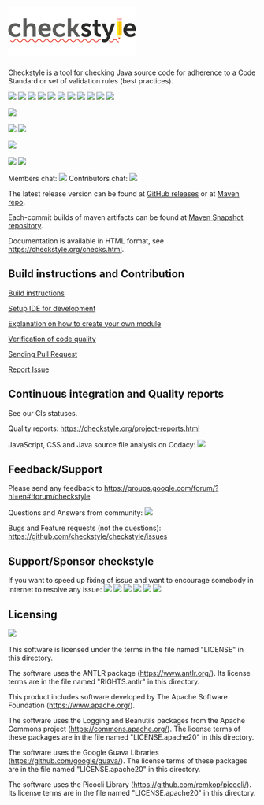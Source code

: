 # ![](https://raw.githubusercontent.com/checkstyle/resources/master/img/checkstyle-logos/checkstyle-logo-260x99.png)

Checkstyle is a tool for checking Java source code for adherence to a Code Standard
or set of validation rules (best practices).

[![][travis img]][travis]
[![][appveyor img]][appveyor]
[![][circleci img]][circleci]
[![][cirrusci img]][cirrusci]
[![][coverage img]][coverage]
[![][snyk img]][snyk]
[![][semaphoreci img]][semaphoreci]
[![][azure img]][azure]
[![][error prone img]][error prone]
[![][pitest img]][pitest]
[![][checker framework img]][checker framework]

[![][dependabot img]][dependabot]

[![][mavenbadge img]][mavenbadge]
[![][sonar img]][sonar]

[![][release notes/version img]][release notes/version]

[![][closed issues img]][closed issues]
[![][link check img]][link check]

Members chat: [![][gitter_mem img]][gitter_mem]
Contributors chat: [![][gitter_con img]][gitter_con]

The latest release version can be found at
[GitHub releases](https://github.com/checkstyle/checkstyle/releases/)
or at [Maven repo](https://repo1.maven.org/maven2/com/puppycrawl/tools/checkstyle/).

Each-commit builds of maven artifacts can be found at
[Maven Snapshot repository](https://oss.sonatype.org/content/repositories/snapshots/com/puppycrawl/tools/checkstyle/).

Documentation is available in HTML format, see https://checkstyle.org/checks.html.

## Build instructions and Contribution

[Build instructions](https://checkstyle.org/contributing.html#Build)

[Setup IDE for development](https://checkstyle.org/beginning_development.html)

[Explanation on how to create your own module](https://checkstyle.org/extending.html)

[Verification of code quality](https://checkstyle.org/contributing.html#Quality_matters)

[Sending Pull Request](https://checkstyle.org/contributing.html#Submitting_your_contribution)

[Report Issue](https://checkstyle.org/contributing.html#Report_an_issue)

## Continuous integration and Quality reports

See our CIs statuses.

Quality reports: https://checkstyle.org/project-reports.html

JavaScript, CSS and Java source file analysis on Codacy: [![][codacy img]][codacy]

## Feedback/Support

Please send any feedback to https://groups.google.com/forum/?hl=en#!forum/checkstyle

Questions and Answers from community: [![][stackoverflow img]][stackoverflow]

Bugs and Feature requests (not the questions): https://github.com/checkstyle/checkstyle/issues

## Support/Sponsor checkstyle

If you want to speed up fixing of issue and want to encourage somebody in
internet to resolve any issue:
[![][bountysource img]][bountysource]
[![][salt.bountysource img]][salt.bountysource]
[![][flattr img]][flattr]
[![][liberapay img]][liberapay]
[![][backers.opencollective img]][backers.opencollective]
[![][sponsors.opencollective img]][sponsors.opencollective]

## Licensing

[![][license img]][license]

This software is licensed under the terms in the file named "LICENSE" in this
directory.

The software uses the ANTLR package (https://www.antlr.org/). Its license terms
are in the file named "RIGHTS.antlr" in this directory.

This product includes software developed by
The Apache Software Foundation (https://www.apache.org/).

The software uses the Logging and Beanutils packages from the
Apache Commons project (https://commons.apache.org/). The license terms
of these packages are in the file named "LICENSE.apache20" in this
directory.

The software uses the Google Guava Libraries
(https://github.com/google/guava/). The license terms of
these packages are in the file named "LICENSE.apache20" in this
directory.

The software uses the Picocli Library
(https://github.com/remkop/picocli/). Its license terms
are in the file named "LICENSE.apache20" in this directory.

[travis]:https://travis-ci.com/github/checkstyle/checkstyle/builds
[travis img]:https://api.travis-ci.com/checkstyle/checkstyle.svg

[appveyor]:https://ci.appveyor.com/project/checkstyle/checkstyle/history
[appveyor img]:https://ci.appveyor.com/api/projects/status/rw6bw3dl9kph6ucc?svg=true

[sonar]:https://sonarcloud.io/dashboard?id=org.checkstyle%3Acheckstyle
[sonar img]:https://sonarcloud.io/api/project_badges/measure?project=org.checkstyle%3Acheckstyle&metric=sqale_index

[codacy]:https://www.codacy.com/app/checkstyle/checkstyle
[codacy img]:https://api.codacy.com/project/badge/3adf12d434314ba8b38277ea46d3c44b

[coverage]:https://codecov.io/github/checkstyle/checkstyle?branch=master
[coverage img]:https://codecov.io/github/checkstyle/checkstyle/coverage.svg?branch=master

[license]:LICENSE
[license img]:https://img.shields.io/badge/license-GNU%20LGPL%20v2.1-blue.svg

[mavenbadge]:https://search.maven.org/search?q=g:%22com.puppycrawl.tools%22%20AND%20a:%22checkstyle%22
[mavenbadge img]:https://img.shields.io/maven-central/v/com.puppycrawl.tools/checkstyle.svg?label=Maven%20Central

[gitter_mem]:https://gitter.im/checkstyle
[gitter_mem img]:https://img.shields.io/badge/gitter-JOIN%20CHAT-blue.svg

[gitter_con]:https://gitter.im/checkstyle/checkstyle
[gitter_con img]:https://badges.gitter.im/Join%20Chat.svg

[stackoverflow]:https://stackoverflow.com/questions/tagged/checkstyle
[stackoverflow img]:https://img.shields.io/badge/stackoverflow-CHECKSTYLE-blue.svg

[teamcity]:https://teamcity.jetbrains.com/viewType.html?buildTypeId=Checkstyle_IdeaInspectionsMaster
[teamcity img]:https://teamcity.jetbrains.com/app/rest/builds/buildType:(id:Checkstyle_IdeaInspectionsMaster)/statusIcon

[circleci]: https://circleci.com/gh/checkstyle/checkstyle/tree/master
[circleci img]: https://circleci.com/gh/checkstyle/checkstyle/tree/master.svg?style=svg

[cirrusci]: https://cirrus-ci.com/github/checkstyle/checkstyle
[cirrusci img]: https://api.cirrus-ci.com/github/checkstyle/checkstyle.svg?branch=master

[snyk]: https://snyk.io/test/github/checkstyle/checkstyle?targetFile=pom.xml
[snyk img]: https://snyk.io/test/github/checkstyle/checkstyle/badge.svg

[semaphoreci]: https://checkstyle.semaphoreci.com/projects/checkstyle
[semaphoreci img]: https://checkstyle.semaphoreci.com/badges/checkstyle/branches/master.svg?style=shields

[flattr]:https://flattr.com/submit/auto?fid=g39d10&amp;url=https%3A%2F%2Fcheckstyle.org
[flattr img]:https://button.flattr.com/flattr-badge-large.png

[azure]:https://dev.azure.com/romanivanovjr/romanivanovjr/_build/latest?definitionId=1&branchName=master
[azure img]:https://dev.azure.com/romanivanovjr/romanivanovjr/_apis/build/status/checkstyle.checkstyle?branchName=master

[liberapay]:https://liberapay.com/checkstyle/
[liberapay img]:https://liberapay.com/assets/widgets/donate.svg

[bountysource]:https://www.bountysource.com/teams/checkstyle/issues
[bountysource img]:https://api.bountysource.com/badge/team?team_id=3568&style=bounties_posted

[salt.bountysource]:https://salt.bountysource.com/teams/checkstyle
[salt.bountysource img]:https://img.shields.io/bountysource/team/checkstyle/activity.svg?label=salt.bountysource

[backers.opencollective]:https://opencollective.com/checkstyle/
[backers.opencollective img]:https://opencollective.com/checkstyle/backers/badge.svg

[sponsors.opencollective]:https://opencollective.com/checkstyle/
[sponsors.opencollective img]:https://opencollective.com/checkstyle/sponsors/badge.svg

[dependabot]:https://dependabot.com
[dependabot img]:https://api.dependabot.com/badges/status?host=github&repo=checkstyle/checkstyle

[closed issues]:https://github.com/checkstyle/checkstyle/actions/workflows/no-old-refs.yml
[closed issues img]:https://github.com/checkstyle/checkstyle/actions/workflows/no-old-refs.yml/badge.svg

[release notes/version]:https://github.com/checkstyle/checkstyle/actions/workflows/releasenotes-gen.yml
[release notes/version img]:https://github.com/checkstyle/checkstyle/actions/workflows/releasenotes-gen.yml/badge.svg

[link check]:https://github.com/checkstyle/checkstyle/actions/workflows/run-link-check.yml
[link check img]:https://github.com/checkstyle/checkstyle/actions/workflows/run-link-check.yml/badge.svg

[error prone]:https://github.com/checkstyle/checkstyle/actions/workflows/error-prone.yml
[error prone img]:https://github.com/checkstyle/checkstyle/actions/workflows/error-prone.yml/badge.svg

[pitest]:https://github.com/checkstyle/checkstyle/actions/workflows/pitest.yml
[pitest img]:https://github.com/checkstyle/checkstyle/actions/workflows/pitest.yml/badge.svg

[checker framework]:https://github.com/checkstyle/checkstyle/actions/workflows/checker-framework.yml
[checker framework img]:https://github.com/checkstyle/checkstyle/actions/workflows/checker-framework.yml/badge.svg
